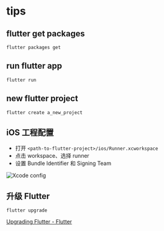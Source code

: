 # tips

## flutter get packages

```shell
flutter packages get
```

## run flutter app

```shell
flutter run
```

## new flutter project

```shell
flutter create a_new_project
```

## iOS 工程配置

- 打开 `<path-to-flutter-project>/ios/Runner.xcworkspace`
- 点击 workspace、选择 runner
- 设置 Bundle Identifier 和 Signing Team

![Xcode config](https://qn.cdn.cliiip.com/imgs/u/fe3a86f3-6317-47f6-9426-f6882f86cfa9.png)

## 升级 Flutter

```shell
flutter upgrade
```

[Upgrading Flutter - Flutter](https://flutter.io/upgrading/)
